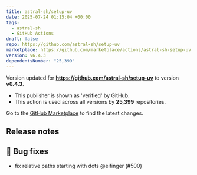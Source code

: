 ```yaml
---
title: astral-sh/setup-uv
date: 2025-07-24 01:15:04 +00:00
tags:
  - astral-sh
  - GitHub Actions
draft: false
repo: https://github.com/astral-sh/setup-uv
marketplace: https://github.com/marketplace/actions/astral-sh-setup-uv
version: v6.4.3
dependentsNumber: "25,399"
---
```



Version updated for **https://github.com/astral-sh/setup-uv** to version **v6.4.3**.
- This publisher is shown as 'verified' by GitHub.
- This action is used across all versions by **25,399** repositories.

Go to the [GitHub Marketplace](https://github.com/marketplace/actions/astral-sh-setup-uv) to find the latest changes.

## Release notes

## 🐛 Bug fixes

- fix relative paths starting with dots @eifinger (#500)

